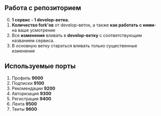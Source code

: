 ## Работа с репозиторием
0.    **1 сервис - 1 develop-ветка.**
1.    **Количество fork'ов** от develop-веток, а также **как работать с ними**- на ваше усмотрение
2.    Все **изменения** вливать в **develop-ветку** с соответствующим названием сервиса.
3.    В основную ветку стараться вливать только существенные изменения
## Используемые порты
1.	Профиль **9000**    
2.	Подписки **9100**
3.	Рекомендации **9200**
4.	Авторизация **9300**
5.	Регистрация **9400**
6.	Лента **9500**
7.	Твиты **9600**
